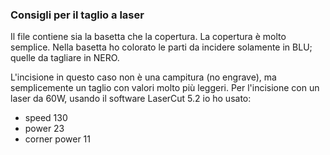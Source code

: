 ### Consigli per il taglio a laser

Il file contiene sia la basetta che la copertura. 
La copertura è molto semplice.
Nella basetta ho colorato le parti da incidere solamente in BLU; quelle da tagliare in NERO.

L'incisione in questo caso non è una campitura (no engrave), ma semplicemente un taglio con valori molto più leggeri.
Per l'incisione con un laser da 60W, usando il software LaserCut 5.2 io ho usato:
* speed 130
* power 23
* corner power 11
